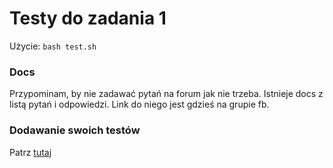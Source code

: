 # Testy do zadania 1

Użycie: `bash test.sh`

### Docs

Przypominam, by nie zadawać pytań na forum jak nie trzeba. 
Istnieje docs z listą pytań i odpowiedzi.
Link do niego jest gdzieś na grupie fb.

### Dodawanie swoich testów

Patrz [tutaj](https://gitlab.com/mimuw-ipp-2021/testy-duze-zadanie-3)

